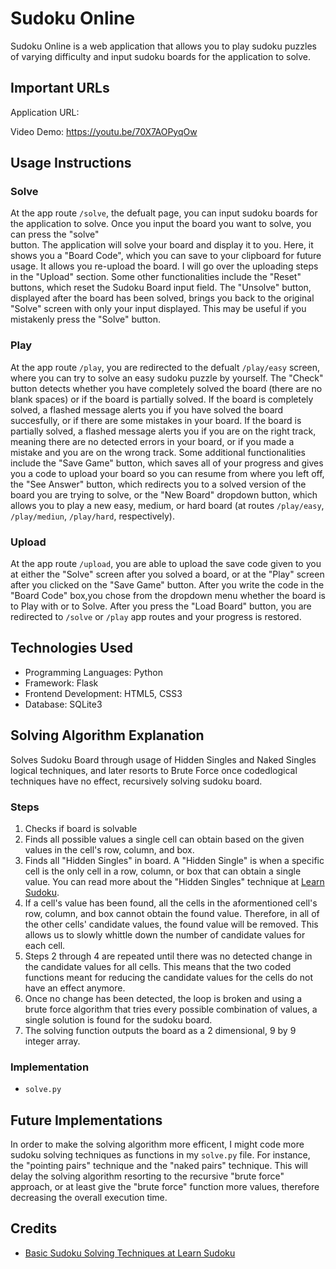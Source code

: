 # Sudoku Online

Sudoku Online is a web application that allows you to play sudoku puzzles of varying difficulty and input sudoku boards for the application to solve.

## Important URLs
Application URL: <URL HERE>

Video Demo: https://youtu.be/70X7AOPyqOw

## Usage Instructions
### Solve
At the app route `/solve`, the defualt page, you can input sudoku boards for the application to solve. Once you input the board you want to solve, you can press the "solve"  
button. The application will solve your board and display it to you. Here, it shows you a "Board Code", which you can save to your clipboard for future usage. It allows you re-upload the board. I will go over the uploading steps in the "Upload" section. Some other functionalities include the "Reset" buttons, which reset the Sudoku Board input field. The "Unsolve" button, displayed after the board has been solved, brings you back to the original "Solve" screen with only your input displayed. This may be useful if you mistakenly press the "Solve" button.

### Play
At the app route `/play`, you are redirected to the defualt `/play/easy` screen, where you can try to solve an easy sudoku puzzle by yourself. The "Check" button detects whether you have completely solved the board (there are no blank spaces) or if the board is partially solved. If the board is completely solved, a flashed message alerts you if you have solved the board succesfully, or if there are some mistakes in your board. If the board is partially solved, a flashed message alerts you if you are on the right track, meaning there are no detected errors in your board, or if you made a mistake and you are on the wrong track. Some additional functionalities include the "Save Game" button, which saves all of your progress and gives you a code to upload your board so you can resume from where you left off, the "See Answer" button, which redirects you to a solved version of the board you are trying to solve, or the "New Board" dropdown button, which allows you to play a new easy, medium, or hard board (at routes `/play/easy`, `/play/mediun`, `/play/hard`, respectively).

### Upload
At the app route `/upload`, you are able to upload the save code given to you at either the "Solve" screen after you solved a board, or at the "Play" screen after you clicked on the "Save Game" button. After you write the code in the "Board Code" box,you chose from the dropdown menu whether the board is to Play with or to Solve. After you press the "Load Board" button, you are redirected to `/solve` or `/play` app routes and your progress is restored. 

## Technologies Used
 - Programming Languages: Python
 - Framework: Flask
 - Frontend Development: HTML5, CSS3
 - Database: SQLite3

## Solving Algorithm Explanation
Solves Sudoku Board through usage of Hidden Singles and Naked Singles logical techniques, and later resorts to Brute Force once codedlogical techniques have no effect, recursively solving sudoku board.

### Steps
 1. Checks if board is solvable
 2. Finds all possible values a single cell can obtain based on the given values in the cell's row, column, and box.
 3. Finds all "Hidden Singles" in board. A "Hidden Single" is when a specific cell is the only cell in a row, column, or box that can obtain a single value. You can read more about the "Hidden Singles" technique at [Learn Sudoku](https://www.learn-sudoku.com/hidden-singles.html).
 4. If a cell's value has been found, all the cells in the aformentioned cell's row, column, and box cannot obtain the found value. Therefore, in all of the other cells' candidate values, the found value will be removed. This allows us to slowly whittle down the number of candidate values for each cell.
 5. Steps 2 through 4 are repeated until there was no detected change in the candidate values for all cells. This means that the two coded functions meant for reducing the candidate values for the cells do not have an effect anymore.
 6. Once no change has been detected, the loop is broken and using a brute force algorithm that tries every possible combination of values, a single solution is found for the sudoku board.
 7. The solving function outputs the board as a 2 dimensional, 9 by 9 integer array.

### Implementation
 - `solve.py`

## Future Implementations
In order to make the solving algorithm more efficent, I might code more sudoku solving techniques as functions in my `solve.py` file. For instance, the "pointing pairs" technique and the "naked pairs" technique. This will delay the solving algorithm resorting to the recursive "brute force" approach, or at least give the "brute force" function more values, therefore decreasing the overall execution time.

## Credits
 - [Basic Sudoku Solving Techniques at Learn Sudoku](https://www.learn-sudoku.com/basic-techniques.html)
